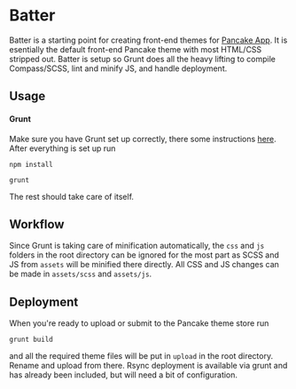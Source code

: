 # Batter
Batter is a starting point for creating front-end themes for [Pancake App](http://pancakeapp.com). It is esentially the default front-end Pancake theme with most HTML/CSS stripped out.
Batter is setup so Grunt does all the heavy lifting to compile Compass/SCSS, lint and minify JS, and handle deployment.

## Usage

#### Grunt
Make sure you have Grunt set up correctly, there some instructions [here](http://gruntjs.com/getting-started).
After everything is set up run
```
npm install
```

```
grunt
```
The rest should take care of itself.

## Workflow
Since Grunt is taking care of minification automatically, the `css` and `js` folders in the root directory can be ignored for the most part as SCSS and JS from `assets` will be minified there directly. All CSS and JS changes can be made in `assets/scss` and `assets/js`.

## Deployment
When you're ready to upload or submit to the Pancake theme store run
```
grunt build
```
and all the required theme files will be put in `upload` in the root directory. Rename and upload from there.
Rsync deployment is available via grunt and has already been included, but will need a bit of configuration.
